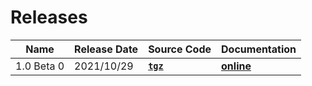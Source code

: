 # Releases

| Name | Release Date | Source Code | Documentation |
|-|-|-|-|
| 1.0 Beta 0 | 2021/10/29 | **[`tgz`](https://mooreio.com/packages/uvml_logs.tgz)** | **[online](https://mooreio.com/packages/uvml_logs/dox_out/)** |
